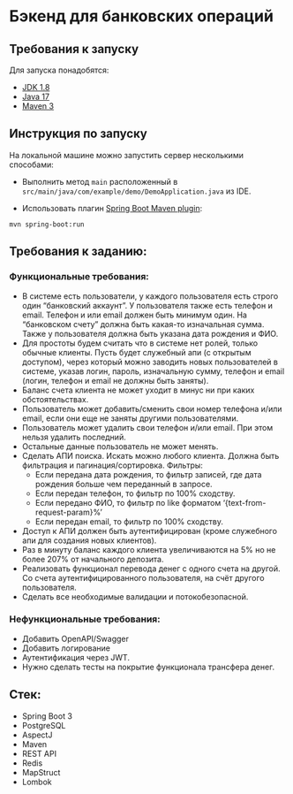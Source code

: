 # Бэкенд для банковских операций

## Требования к запуску

Для запуска понадобятся:

- [JDK 1.8](http://www.oracle.com/technetwork/java/javase/downloads/jdk8-downloads-2133151.html)
- [Java 17](https://www.oracle.com/java/technologies/javase/jdk17-archive-downloads.html)
- [Maven 3](https://maven.apache.org)

## Инструкция по запуску

На локальной машине можно запустить сервер несколькими способами:

- Выполнить метод `main` расположенный в `src/main/java/com/example/demo/DemoApplication.java` из IDE.

- Использовать плагин  [Spring Boot Maven plugin](https://docs.spring.io/spring-boot/docs/current/reference/html/build-tool-plugins-maven-plugin.html):

```shell
mvn spring-boot:run
```
## Требования к заданию:

### Функциональные требования:
- В системе есть пользователи, у каждого пользователя есть строго один “банковский аккаунт”. У пользователя также есть телефон и email. Телефон и или email должен быть минимум один. На “банковском счету” должна быть какая-то изначальная сумма. Также у пользователя должна быть указана дата рождения и ФИО.
- Для простоты будем считать что в системе нет ролей, только обычные клиенты. Пусть будет служебный апи (с открытым доступом), через который можно заводить новых пользователей в системе, указав логин, пароль, изначальную сумму, телефон и email (логин, телефон и email не должны быть заняты). 
- Баланс счета клиента не может уходит в минус ни при каких обстоятельствах.
- Пользователь может добавить/сменить свои номер телефона и/или email, если они еще не заняты другими пользователями.
- Пользователь может удалить свои телефон и/или email. При этом нельзя удалить последний.
- Остальные данные пользователь не может менять.
- Сделать АПИ поиска. Искать можно любого клиента. Должна быть фильтрация и пагинация/сортировка. Фильтры:
  - Если передана дата рождения, то фильтр записей, где дата рождения больше чем переданный в запросе.
  - Если передан телефон, то фильтр по 100% сходству.
  - Если передано ФИО, то фильтр по like форматом ‘{text-from-request-param}%’
  - Если передан email, то фильтр по 100% сходству. 
-  Доступ к АПИ должен быть аутентифицирован (кроме служебного апи для создания новых клиентов).
- Раз в минуту баланс каждого клиента увеличиваются на 5% но не более 207% от начального депозита.
- Реализовать функционал перевода денег с одного счета на другой. Со счета аутентифицированного пользователя, на счёт другого пользователя.
- Сделать все необходимые валидации и потокобезопасной.


### Нефункциональные требования:
- Добавить OpenAPI/Swagger
- Добавить логирование
- Аутентификация через JWT.
- Нужно сделать тесты на покрытие функционала трансфера денег.

## Стек:
 - Spring Boot 3
 - PostgreSQL
 - AspectJ
 - Maven
 - REST API
 - Redis
 - MapStruct
 - Lombok
